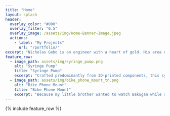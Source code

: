 ```yaml
---
title: "Home"
layout: splash
header:
  overlay_color: "#000"
  overlay_filter: "0.5"
  overlay_image: /assets/img/Home-Banner-Image.jpeg
  actions:
    - label: "My Projects"
      url: "/portfolio/"
excerpt: "Nicholas Gebo is an engineer with a heart of gold. His area of expertise would be listed, but it would be quicker to list the few things he has yet to master: Sculpting, Line Dancing, and of course, Kung Fu."
feature_row:
  - image_path: assets/img/syringe_pump.png
    alt: "Syringe Pump"
    title: "Syringe Pump"
    excerpt: "Crafted predominantly from 3D-printed components, this syringe pump does everything you'd want it to, and some things you wouldn't."
  - image_path: assets/img/bike_phone_mount_tn.png
    alt: "Bike Phone Mount"
    title: "Bike Phone Mount"
    excerpt: "Because my little brother wanted to watch Bakugan while riding his bike (no training wheels)."
---
```


{% include feature_row %}

